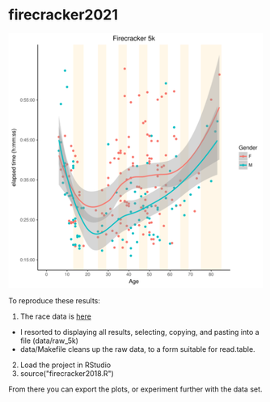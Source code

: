 # firecracker2021
![alt text](https://github.com/aaronferrucci/firecracker2018/blob/2019/time_vs_age5k.svg "5k time vs. age image")

To reproduce these results: 
1. The race data is [here](https://runsignup.com/Race/Results/47158#resultSetId-260924;perpage:5000)
  * I resorted to displaying all results, selecting, copying, and pasting into
    a file (data/raw_5k)
  * data/Makefile cleans up the raw data, to a form suitable for read.table.
2. Load the project in RStudio
3. source("firecracker2018.R")

From there you can export the plots, or experiment further with the data set.


